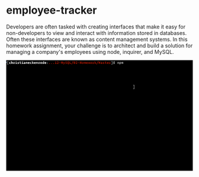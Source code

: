 # employee-tracker


Developers are often tasked with creating interfaces that make it easy for non-developers to view and interact with information stored in databases. Often these interfaces are known as content management systems. In this homework assignment, your challenge is to architect and build a solution for managing a company's employees using node, inquirer, and MySQL.

![Employee Tracker](Assets/employee-tracker.gif)